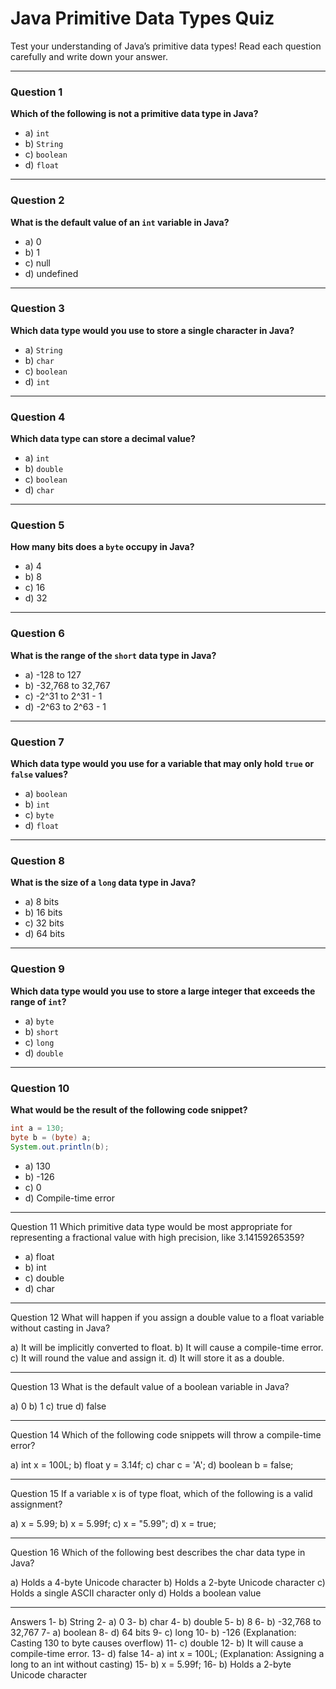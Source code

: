 # Java Primitive Data Types Quiz

Test your understanding of Java’s primitive data types! Read each question carefully and write down your answer.

---

### Question 1
**Which of the following is not a primitive data type in Java?**
- a) `int`
- b) `String`
- c) `boolean`
- d) `float`
  
---

### Question 2
**What is the default value of an `int` variable in Java?**
- a) 0
- b) 1
- c) null
- d) undefined

---

### Question 3
**Which data type would you use to store a single character in Java?**
- a) `String`
- b) `char`
- c) `boolean`
- d) `int`

---

### Question 4
**Which data type can store a decimal value?**
- a) `int`
- b) `double`
- c) `boolean`
- d) `char`

---

### Question 5
**How many bits does a `byte` occupy in Java?**
- a) 4
- b) 8
- c) 16
- d) 32

---

### Question 6
**What is the range of the `short` data type in Java?**
- a) -128 to 127
- b) -32,768 to 32,767
- c) -2^31 to 2^31 - 1
- d) -2^63 to 2^63 - 1

---

### Question 7
**Which data type would you use for a variable that may only hold `true` or `false` values?**
- a) `boolean`
- b) `int`
- c) `byte`
- d) `float`

---

### Question 8
**What is the size of a `long` data type in Java?**
- a) 8 bits
- b) 16 bits
- c) 32 bits
- d) 64 bits

---

### Question 9
**Which data type would you use to store a large integer that exceeds the range of `int`?**
- a) `byte`
- b) `short`
- c) `long`
- d) `double`

---

### Question 10
**What would be the result of the following code snippet?**

```java
int a = 130;
byte b = (byte) a;
System.out.println(b);
```
- a) 130
- b) -126
- c) 0
- d) Compile-time error

---

Question 11
Which primitive data type would be most appropriate for representing a fractional value with high precision, like 3.14159265359?

- a) float
- b) int
- c) double
- d) char

---

Question 12
What will happen if you assign a double value to a float variable without casting in Java?

a) It will be implicitly converted to float.
b) It will cause a compile-time error.
c) It will round the value and assign it.
d) It will store it as a double.

---

Question 13
What is the default value of a boolean variable in Java?

a) 0
b) 1
c) true
d) false

---

Question 14
Which of the following code snippets will throw a compile-time error?

a) int x = 100L;
b) float y = 3.14f;
c) char c = 'A';
d) boolean b = false;

---

Question 15
If a variable x is of type float, which of the following is a valid assignment?

a) x = 5.99;
b) x = 5.99f;
c) x = "5.99";
d) x = true;

---

Question 16
Which of the following best describes the char data type in Java?

a) Holds a 4-byte Unicode character
b) Holds a 2-byte Unicode character
c) Holds a single ASCII character only
d) Holds a boolean value

---

Answers
1- b) String
2- a) 0
3- b) char
4- b) double
5- b) 8
6- b) -32,768 to 32,767
7- a) boolean
8- d) 64 bits
9- c) long
10- b) -126 (Explanation: Casting 130 to byte causes overflow)
11- c) double
12- b) It will cause a compile-time error.
13- d) false
14- a) int x = 100L; (Explanation: Assigning a long to an int without casting)
15- b) x = 5.99f;
16- b) Holds a 2-byte Unicode character
